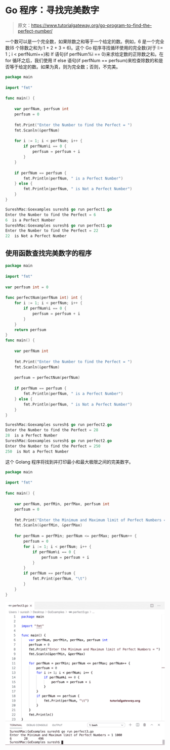 # Go 程序：寻找完美数字

> 原文：<https://www.tutorialgateway.org/go-program-to-find-the-perfect-number/>

一个数可以是一个完全数，如果除数之和等于一个给定的数。例如，6 是一个完全数(6 个除数之和为:1 + 2 + 3 = 6)。这个 Go 程序寻找循环使用的完全数(对于 I:= 1；i < perfNumi++)和 If 语句(if perfNum%i == 0)来求给定数的正除数之和。在 for 循环之后，我们使用 If else 语句(if perfNum == perfsum)来检查除数的和是否等于给定的数。如果为真，则为完全数；否则，不完美。

```go
package main

import "fmt"

func main() {

    var perfNum, perfsum int
    perfsum = 0

    fmt.Print("Enter the Number to find the Perfect = ")
    fmt.Scanln(&perfNum)

    for i := 1; i < perfNum; i++ {
        if perfNum%i == 0 {
            perfsum = perfsum + i
        }
    }

    if perfNum == perfsum {
        fmt.Println(perfNum, " is a Perfect Number")
    } else {
        fmt.Println(perfNum, " is Not a Perfect Number")
    }
}
```

```go
SureshMac:Goexamples suresh$ go run perfect1.go
Enter the Number to find the Perfect = 6
6  is a Perfect Number
SureshMac:Goexamples suresh$ go run perfect1.go
Enter the Number to find the Perfect = 22
22  is Not a Perfect Number
```

## 使用函数查找完美数字的程序

```go
package main

import "fmt"

var perfsum int = 0

func perfectNum(perfNum int) int {
    for i := 1; i < perfNum; i++ {
        if perfNum%i == 0 {
            perfsum = perfsum + i
        }
    }
    return perfsum
}
func main() {

    var perfNum int

    fmt.Print("Enter the Number to find the Perfect = ")
    fmt.Scanln(&perfNum)

    perfsum = perfectNum(perfNum)

    if perfNum == perfsum {
        fmt.Println(perfNum, " is a Perfect Number")
    } else {
        fmt.Println(perfNum, " is Not a Perfect Number")
    }
}
```

```go
SureshMac:Goexamples suresh$ go run perfect2.go
Enter the Number to find the Perfect = 28
28  is a Perfect Number
SureshMac:Goexamples suresh$ go run perfect2.go
Enter the Number to find the Perfect = 250
250  is Not a Perfect Number
```

这个 Golang 程序将找到并打印最小和最大极限之间的完美数字。

```go
package main

import "fmt"

func main() {

    var perfNum, perfMin, perfMax, perfsum int
    perfsum = 0

    fmt.Print("Enter the Minimum and Maximum limit of Perfect Numbers = ")
    fmt.Scanln(&perfMin, &perfMax)

    for perfNum = perfMin; perfNum <= perfMax; perfNum++ {
        perfsum = 0
        for i := 1; i < perfNum; i++ {
            if perfNum%i == 0 {
                perfsum = perfsum + i
            }
        }
        if perfNum == perfsum {
            fmt.Print(perfNum, "\t")
        }
    }
}
```

![Golang Program to find the Perfect Number 3](img/092c276e3ea12a9961330d87866146b1.png)